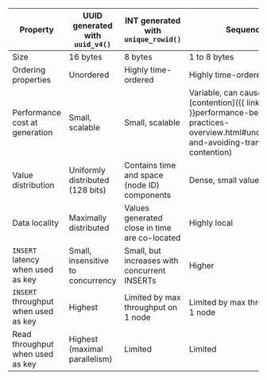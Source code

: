 
| Property                             | UUID generated with `uuid_v4()`         | INT generated with `unique_rowid()`           | Sequences                      |
|--------------------------------------|-----------------------------------------|-----------------------------------------------|--------------------------------|
| Size                                 | 16 bytes                                | 8 bytes                                       | 1 to 8 bytes                   |
| Ordering properties                  | Unordered                               | Highly time-ordered                           | Highly time-ordered            |
| Performance cost at generation       | Small, scalable                         | Small, scalable                               | Variable, can cause [contention]({{ link_prefix }}performance-best-practices-overview.html#understanding-and-avoiding-transaction-contention) |
| Value distribution                   | Uniformly distributed (128 bits)        | Contains time and space (node ID) components  | Dense, small values            |
| Data locality                        | Maximally distributed                   | Values generated close in time are co-located | Highly local                   |
| `INSERT` latency when used as key    | Small, insensitive to concurrency       | Small, but increases with concurrent INSERTs  | Higher                         |
| `INSERT` throughput when used as key | Highest                                 | Limited by max throughput on 1 node           | Limited by max throughput on 1 node |
| Read throughput when used as key     | Highest (maximal parallelism)           | Limited                                       | Limited                        |

